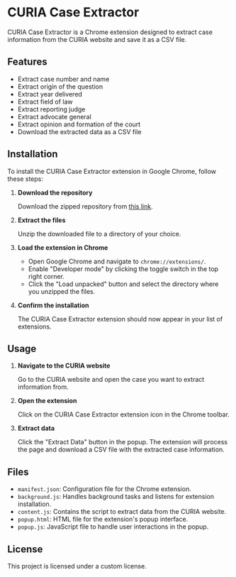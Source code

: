 # CURIA Case Extractor

CURIA Case Extractor is a Chrome extension designed to extract case information from the CURIA website and save it as a CSV file.

## Features

- Extract case number and name
- Extract origin of the question
- Extract year delivered
- Extract field of law
- Extract reporting judge
- Extract advocate general
- Extract opinion and formation of the court
- Download the extracted data as a CSV file

## Installation

To install the CURIA Case Extractor extension in Google Chrome, follow these steps:

1. **Download the repository**

   Download the zipped repository from [this link](https://github.com/OTFlorian/curia-extractor/archive/refs/heads/main.zip).

2. **Extract the files**

   Unzip the downloaded file to a directory of your choice.

3. **Load the extension in Chrome**

   - Open Google Chrome and navigate to `chrome://extensions/`.
   - Enable "Developer mode" by clicking the toggle switch in the top right corner.
   - Click the "Load unpacked" button and select the directory where you unzipped the files.

4. **Confirm the installation**

   The CURIA Case Extractor extension should now appear in your list of extensions.

## Usage

1. **Navigate to the CURIA website**

   Go to the CURIA website and open the case you want to extract information from.

2. **Open the extension**

   Click on the CURIA Case Extractor extension icon in the Chrome toolbar.

3. **Extract data**

   Click the "Extract Data" button in the popup. The extension will process the page and download a CSV file with the extracted case information.

## Files

- `manifest.json`: Configuration file for the Chrome extension.
- `background.js`: Handles background tasks and listens for extension installation.
- `content.js`: Contains the script to extract data from the CURIA website.
- `popup.html`: HTML file for the extension's popup interface.
- `popup.js`: JavaScript file to handle user interactions in the popup.

## License

This project is licensed under a custom license.
